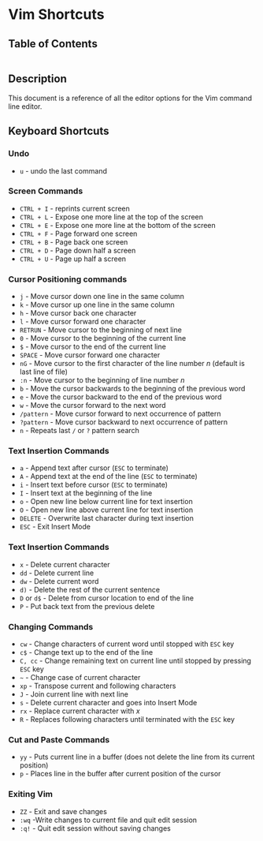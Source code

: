 # Vim Shortcuts

## Table of Contents
```toc
```
## Description
This document is a reference of all the editor options for the Vim command line editor.

## Keyboard Shortcuts
### Undo
- `u` - undo the last command

### Screen Commands
- `CTRL + I` - reprints current screen
- `CTRL + L` - Expose one more line at the top of the screen
- `CTRL + E` - Expose one more line at the bottom of the screen
- `CTRL + F` - Page forward one screen
- `CTRL + B` - Page back one screen
- `CTRL + D` - Page down half a screen
- `CTRL + U` - Page up half a screen

### Cursor Positioning commands
- `j` - Move cursor down one line in the same column
- `k` - Move cursor up one line in the same column
- `h` - Move cursor back one character
- `l` - Move cursor forward one character
- `RETRUN` - Move cursor to the beginning of next line
- `0` - Move cursor to the beginning of the current line
- `$` - Move cursor to the end of the current line
- `SPACE` - Move cursor forward one character
- `nG` - Move cursor to the first character of the line number *n* (default is last line of file)
- `:n` - Move cursor to the beginning of line number *n*
- `b` - Move the cursor backwards to the beginning of the previous word
- `e` - Move the cursor backward to the end of the previous word
- `w` - Move the cursor forward to the next word
- `/pattern` - Move cursor forward to next occurrence of pattern
- `?pattern` - Move cursor backward to next occurrence of pattern
- `n` - Repeats last `/` or `?` pattern search

### Text Insertion Commands
- `a` - Append text after cursor (`ESC` to terminate)
- `A` - Append text at the end of the line (`ESC` to terminate)
- `i` - Insert text before cursor (`ESC` to terminate)
- `I` - Insert text at the beginning of the line
- `o` - Open new line below current line for text insertion
- `O` - Open new line above current line for text insertion
- `DELETE` - Overwrite last character during text insertion
- `ESC` - Exit Insert Mode

### Text Insertion Commands
- `x` - Delete current character
- `dd` - Delete current line
- `dw` - Delete current word
- `d)` - Delete the rest of the current sentence
- `D` or `d$` - Delete from cursor location to end of the line
- `P` - Put back text from the previous delete

### Changing Commands
- `cw` - Change characters of current word until stopped with `ESC` key
- `c$` - Change text up to the end of the line
- `C, cc` - Change remaining text on current line until stopped by pressing `ESC` key
- `~` - Change case of current character
- `xp` - Transpose current and following characters
- `J` - Join current line with next line
- `s` - Delete current character and goes into Insert Mode
- `rx` - Replace current character with *x*
- `R` - Replaces following characters until terminated with the `ESC` key

### Cut and Paste Commands
- `yy` - Puts current line in a buffer (does not delete the line from its current position)
- `p` - Places line in the buffer after current position of the cursor

### Exiting Vim
- `ZZ` - Exit and save changes
- `:wq` -Write changes to current file and quit edit session
- `:q!` - Quit edit session without saving changes